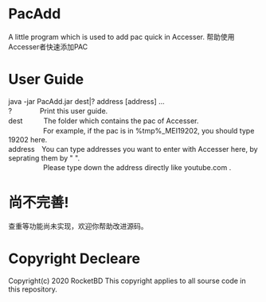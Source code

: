 # PacAdd
A little program which is used to add pac quick in Accesser. 帮助使用Accesser者快速添加PAC

# User Guide
java -jar PacAdd.jar dest|? address [address] ...  
?　　　　Print this user guide.  
dest　　　The folder which contains the pac of Accesser.  
　　　　　For example, if the pac is in %tmp%\_MEI19202, you should type 19202 here.  
address　You can type addresses you want to enter with Accesser here, by seprating them by " ".  
　　　　　Please type down the address directly like youtube.com .  

# 尚不完善!
查重等功能尚未实现，欢迎你帮助改进源码。

# Copyright Decleare
Copyright(c) 2020 RocketBD
This copyright applies to all sourse code in this repository.
